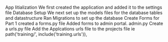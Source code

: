 App Iitialization
We first created the application and added it to the settings file
Database Setup
We next set up the models files for the database tables and datastructure
Ran Migrations to set up the database
Create Forms for Part 1
created a forms.py file
Added forms to admin portal. admin.py
Create a urls.py file
Add the Applcations urls file to the projects file ie path('training/', include('training.urls')),